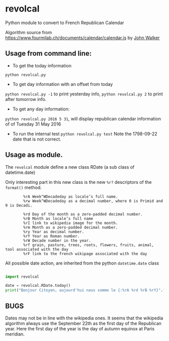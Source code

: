 # revolcal
Python module to convert to French Republican Calendar


Algorithm source from https://www.fourmilab.ch/documents/calendar/calendar.js
by [John Walker](https://en.wikipedia.org/wiki/John_Walker_(programmer))

## Usage from command line:

* To get the today information

`python revolcal.py`

* To get day information with an offset from today

`python revolcal.py -1` to print yesterday info, `python revolcal.py 2` to print after tomorrow info.

* To get any day information:

`python revolcal.py 2016 5 31`, will display republican calendar information of of Tuesday 31 May 2016

* To run the internal test
`python revolcal.py test`
Note the 1798-09-22 date that is not correct.

## Usage as module.
The `revolcal` module define a new class RDate (a sub class of datetime.date)

Only interesting part in this new class is the new `%r?` descriptors of the `format()` method.


            %rA Week^WDecadeday as locale’s full name.
            %rw Week^WDecadeday as a decimal number, where 0 is Primid and 9 is Decadi.

            %rd Day of the month as a zero-padded decimal number.
            %rB Month as locale’s full name
            %rI link to wikipedia image for the month.
            %rm Month as a zero-padded decimal number.
            %ry Year as decimal number.
            %rY Year as Roman number.
            %rW Decade number in the year.
            %rf grain, pasture, trees, roots, flowers, fruits, animal, tool associated with the day
            %rF link to the french wikipage associated with the day

All possible date action, are inherited from the python `datetime.date` class

```python

import revolcal

date = revolcal.RDate.today()
print("Bonjour Citoyen, aujourd'hui nous somme le {:%rA %rd %rB %rY}".format(date))
```

## BUGS
Dates may not be in line with the wikipedia ones. It seems that the wikipedia algorithm always use the September 22th as the first day of the Republican year. Here the first day of the year is the day of autumn equinox at Paris meridian.
